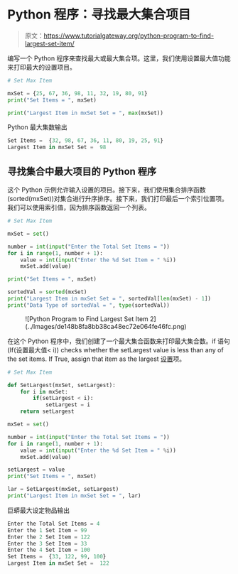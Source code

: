 # Python 程序：寻找最大集合项目

> 原文：<https://www.tutorialgateway.org/python-program-to-find-largest-set-item/>

编写一个 Python 程序来查找最大或最大集合项。这里，我们使用设置最大值功能来打印最大的设置项目。

```py
# Set Max Item

mxSet = {25, 67, 36, 98, 11, 32, 19, 80, 91}
print("Set Items = ", mxSet)

print("Largest Item in mxSet Set = ", max(mxSet))
```

Python 最大集数输出

```py
Set Items =  {32, 98, 67, 36, 11, 80, 19, 25, 91}
Largest Item in mxSet Set =  98
```

## 寻找集合中最大项目的 Python 程序

这个 Python 示例允许输入设置的项目。接下来，我们使用集合排序函数(sorted(mxSet))对集合进行升序排序。接下来，我们打印最后一个索引位置项。我们可以使用索引值，因为排序函数返回一个列表。

```py
# Set Max Item

mxSet = set()

number = int(input("Enter the Total Set Items = "))
for i in range(1, number + 1):
    value = int(input("Enter the %d Set Item = " %i))
    mxSet.add(value)

print("Set Items = ", mxSet)

sortedVal = sorted(mxSet)
print("Largest Item in mxSet Set = ", sortedVal[len(mxSet) - 1])
print("Data Type of sortedVal = ", type(sortedVal))
```

<figure class="wp-block-image size-large">![Python Program to Find Largest Set Item 2](../Images/de148b8fa8bb38ca48ec72e064fe46fc.png)</figure>

在这个 Python 程序中，我们创建了一个最大集合函数来打印最大集合数。if 语句(If(设置最大值< i)) checks whether the setLargest value is less than any of the set items. If True, assign that item as the largest [设置](https://www.tutorialgateway.org/python-set/)项。

```py
# Set Max Item

def SetLargest(mxSet, setLargest):
    for i in mxSet:
        if(setLargest < i):
            setLargest = i
    return setLargest

mxSet = set()

number = int(input("Enter the Total Set Items = "))
for i in range(1, number + 1):
    value = int(input("Enter the %d Set Item = " %i))
    mxSet.add(value)

setLargest = value
print("Set Items = ", mxSet)

lar = SetLargest(mxSet, setLargest)
print("Largest Item in mxSet Set = ", lar)
```

巨蟒最大设定物品输出

```py
Enter the Total Set Items = 4
Enter the 1 Set Item = 99
Enter the 2 Set Item = 122
Enter the 3 Set Item = 33
Enter the 4 Set Item = 100
Set Items =  {33, 122, 99, 100}
Largest Item in mxSet Set =  122
```